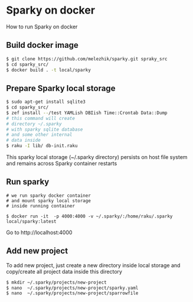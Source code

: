 # Sparky on docker

How to run Sparky on docker

## Build docker image

```bash
$ git clone https://github.com/melezhik/sparky.git spraky_src
$ cd sparky_src/
$ docker build . -t local/sparky
```

## Prepare Sparky local storage

```bash
$ sudo apt-get install sqlite3
$ cd sparky_src/
$ zef install --/test YAMLish DBIish Time::Crontab Data::Dump
# this command will create
# directory ~/.sparky
# with sparky sqlite database
# and some other internal
# data inside 
$ raku -I lib/ db-init.raku
```

This sparky local storage (~/.sparky directory) persists on host file system and remains across Sparky container restarts

## Run sparky 

```
# we run sparky docker container
# and mount sparky local storage
# inside running container

$ docker run -it  -p 4000:4000 -v ~/.sparky/:/home/raku/.sparky local/sparky:latest 
```

Go to http://localhost:4000


## Add new project

To add new project, just create a new directory inside local storage and copy/create all project data inside
this directory

```bash
$ mkdir ~/.sparky/projects/new-project
$ nano  ~/.sparky/projects/new-project/sparky.yaml
$ nano  ~/.sparky/projects/new-project/sparrowfile
```
